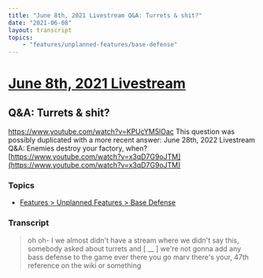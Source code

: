 ```yaml
---
title: "June 8th, 2021 Livestream Q&A: Turrets & shit?"
date: "2021-06-08"
layout: transcript
topics:
    - "features/unplanned-features/base-defense"
---
```

# [June 8th, 2021 Livestream](../2021-06-08.md)
## Q&A: Turrets & shit?
https://www.youtube.com/watch?v=KPUcYM5lOac
This question was possibly duplicated with a more recent answer: June 28th, 2022 Livestream Q&A: Enemies destroy your factory, when? [https://www.youtube.com/watch?v=x3qD7G9oJTM](https://www.youtube.com/watch?v=x3qD7G9oJTM)


### Topics
* [Features > Unplanned Features > Base Defense](../topics/features/unplanned-features/base-defense.md)

### Transcript

> oh oh- I we almost didn't have a stream where we didn't say this, somebody asked about turrets and [ __ ] we're not gonna add any bass defense to the game ever there you go marv there's your, 47th reference on the wiki or something
